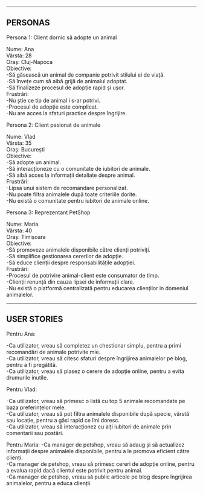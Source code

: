-------------------------------------------------------------------------------------------
PERSONAS
-------------------------------------------------------------------------------------------

Persona 1: 
Client dornic să adopte un animal

Nume: Ana <br>
Vârsta: 28 <br>
Oraș: Cluj-Napoca <br>
Obiective: <br>
-Să găsească un animal de companie potrivit stilului ei de viață. <br>
-Să învețe cum să aibă grijă de animalul adoptat. <br>
-Să finalizeze procesul de adopție rapid și ușor. <br>
Frustrări: <br>
-Nu știe ce tip de animal i s-ar potrivi. <br>
-Procesul de adopție este complicat. <br>
-Nu are acces la sfaturi practice despre îngrijire. <br>


Persona 2:
Client pasionat de animale

Nume: Vlad <br>
Vârsta: 35 <br>
Oraș: București <br>
Obiective: <br>
-Să adopte un animal. <br>
-Să interacționeze cu o comunitate de iubitori de animale. <br>
-Să aibă acces la informații detaliate despre animal. <br>
Frustrări: <br>
-Lipsa unui sistem de recomandare personalizat. <br>
-Nu poate filtra animalele după toate criteriile dorite. <br>
-Nu există o comunitate pentru iubitori de animale online. <br>


Persona 3: 
Reprezentant PetShop

Nume: Maria <br>
Vârsta: 40 <br>
Oraș: Timișoara <br>
Obiective: <br>
-Să promoveze animalele disponibile către clienți potriviți. <br>
-Să simplifice gestionarea cererilor de adopție. <br>
-Să educe clienții despre responsabilitățile adopției. <br>
Frustrări: <br>
-Procesul de potrivire animal-client este consumator de timp. <br>
-Clienții renunță din cauza lipsei de informații clare. <br>
-Nu există o platformă centralizată pentru educarea clienților in domeniul animalelor. <br>


-------------------------------------------------------------------------------------------
USER STORIES
-------------------------------------------------------------------------------------------

Pentru Ana:

-Ca utilizator, vreau să completez un chestionar simplu, pentru a primi recomandări de animale potrivite mie. <br>
-Ca utilizator, vreau să citesc sfaturi despre îngrijirea animalelor pe blog, pentru a fi pregătită. <br>
-Ca utilizator, vreau să plasez o cerere de adopție online, pentru a evita drumurile inutile. <br>


Pentru Vlad:

-Ca utilizator, vreau să primesc o listă cu top 5 animale recomandate pe baza preferințelor mele. <br>
-Ca utilizator, vreau să pot filtra animalele disponibile după specie, vârstă sau locație, pentru a găsi rapid ce îmi doresc. <br>
-Ca utilizator, vreau să interacționez cu alți iubitori de animale prin comentarii sau postări. <br>


Pentru Maria:
-Ca manager de petshop, vreau să adaug și să actualizez informații despre animalele disponibile, pentru a le promova eficient către clienți. <br>
-Ca manager de petshop, vreau să primesc cereri de adopție online, pentru a evalua rapid dacă clientul este potrivit pentru animal. <br>
-Ca manager de petshop, vreau să public articole pe blog despre îngrijirea animalelor, pentru a educa clienții. <br>
